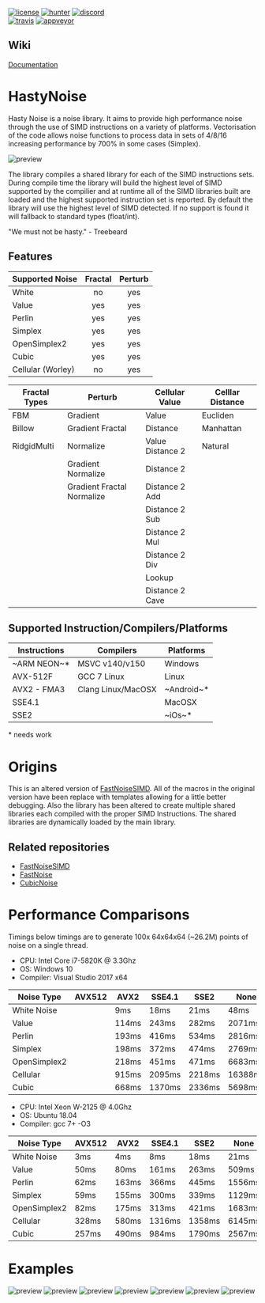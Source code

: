 
[![license](https://img.shields.io/github/license/mashape/apistatus.svg?style=flat-square "License")](https://github.com/caseymcc/HastyNoise/blob/master/LICENSE)
[![hunter](https://img.shields.io/badge/hunter-HastyNoise-blue.svg)](https://docs.hunter.sh/en/latest/packages/pkg/HastyNoise.html#pkg-hastynoise)
[![discord](https://img.shields.io/discord/495955797872869376.svg?logo=discord "Discord")](https://discord.gg/BfceAsX)\
[![travis](https://img.shields.io/travis/caseymcc/HastyNoise/master.svg?logo=travis&style=flat-square&label=Linux%20OSX "Travis CI")](https://travis-ci.org/caseymcc/HastyNoise)
[![appveyor](https://img.shields.io/appveyor/ci/caseymcc/HastyNoise/master.svg?logo=appveyor&style=flat-square&label=Windows "AppVeyor CI")](https://ci.appveyor.com/project/caseymcc/hastynoise)

## Wiki
[Documentation](https://github.com/caseymcc/HastyNoise/wiki)

# HastyNoise
Hasty Noise is a noise library. It aims to provide high performance noise through the use of SIMD instructions on a variety of platforms. Vectorisation of the code allows noise functions to process data in sets of 4/8/16 increasing performance by 700% in some cases (Simplex).

![preview](https://github.com/caseymcc/HastyNoise/raw/master/examples/preview_perlinfractal.png)

The library compiles a shared library for each of the SIMD instructions sets. During compile time the library will build the highest level of SIMD supported by the compilier and at runtime all of the SIMD libraries built are loaded and the highest supported instruction set is reported. By default the library will use the highest level of SIMD detected. If no support is found it will fallback to standard types (float/int).

"We must not be hasty." - Treebeard


## Features

| Supported Noise   | Fractal | Perturb |
|-------------------|:-------:|:-------:|
| White             | no      | yes     |
| Value             | yes     | yes     |
| Perlin            | yes     | yes     |
| Simplex           | yes     | yes     |
| OpenSimplex2      | yes     | yes     |
| Cubic             | yes     | yes     |
| Cellular (Worley) | no      | yes     |

| Fractal Types | Perturb                    | Cellular Value   | Celllar Distance |
|---------------|----------------------------|------------------|------------------|
| FBM           | Gradient                   | Value            | Eucliden         |
| Billow        | Gradient Fractal           | Distance         | Manhattan        |
| RidgidMulti   | Normalize                  | Value Distance 2 | Natural          |
|               | Gradient Normalize         | Distance 2       |                  |
|               | Gradient Fractal Normalize | Distance 2 Add   |                  |
|               |                            | Distance 2 Sub   |                  |
|               |                            | Distance 2 Mul   |                  |
|               |                            | Distance 2 Div   |                  |
|               |                            | Lookup           |                  |
|               |                            | Distance 2 Cave  |                  |

## Supported Instruction/Compilers/Platforms
| Instructions | Compilers          | Platforms  |
|--------------|--------------------|------------|
|~ARM NEON~*   | MSVC v140/v150     | Windows    |
| AVX-512F     | GCC 7 Linux        | Linux      |
| AVX2 - FMA3  | Clang Linux/MacOSX | ~Android~* |
| SSE4.1       |                    | MacOSX     |
| SSE2         |                    | ~iOs~*     |

\* needs work

# Origins
This is an altered version of [FastNoiseSIMD](https://github.com/Auburns/FastNoiseSIMD). All of the macros in the original version have been replace with templates allowing for a little better debugging. Also the library has been altered to create multiple shared libraries each compiled with the proper SIMD Instructions. The shared libraries are dynamically loaded by the main library.



## Related repositories

- [FastNoiseSIMD](https://github.com/Auburns/FastNoiseSIMD)
- [FastNoise](https://github.com/Auburns/FastNoise)
- [CubicNoise](https://github.com/jobtalle/CubicNoise)

# Performance Comparisons
Timings below timings are to generate 100x 64x64x64 (~26.2M) points of noise on a single thread.

- CPU: Intel Core i7-5820K @ 3.3Ghz
- OS: Windows 10
- Compiler: Visual Studio 2017 x64

|  Noise Type  | AVX512 |  AVX2  | SSE4.1 |  SSE2  |    None   |
|--------------|--------|--------|--------|--------|-----------|
| White Noise  |        |    9ms |   18ms |   21ms |      48ms |
| Value        |        |  114ms |  243ms |  282ms |    2071ms |
| Perlin       |        |  193ms |  416ms |  534ms |    2816ms |
| Simplex      |        |  198ms |  372ms |  474ms |    2769ms |
| OpenSimplex2 |        |  218ms |  451ms |  471ms |    6683ms |
| Cellular     |        |  915ms | 2095ms | 2218ms |   16388ms |
| Cubic        |        |  668ms | 1370ms | 2336ms |    5698ms |


- CPU: Intel Xeon W-2125 @ 4.0Ghz
- OS: Ubuntu 18.04
- Compiler: gcc 7+ -O3

|  Noise Type  | AVX512 |  AVX2  | SSE4.1 |  SSE2  |    None   |
|--------------|--------|--------|--------|--------|-----------|
| White Noise  |    3ms |    4ms |    8ms |   18ms |      21ms |
| Value        |   50ms |   80ms |  161ms |  263ms |     509ms |
| Perlin       |   62ms |  163ms |  366ms |  445ms |    1556ms |
| Simplex      |   59ms |  155ms |  300ms |  339ms |    1129ms |
| OpenSimplex2 |   82ms |  175ms |  313ms |  421ms |    1683ms |
| Cellular     |  328ms |  580ms | 1316ms | 1358ms |    6145ms |
| Cubic        |  257ms |  490ms |  984ms | 1790ms |    2567ms |


# Examples
![preview](https://github.com/caseymcc/HastyNoise/raw/master/examples/preview_simplexfractal.png)
![preview](https://github.com/caseymcc/HastyNoise/raw/master/examples/preview_simplexfractal_billow.png)
![preview](https://github.com/caseymcc/HastyNoise/raw/master/examples/preview_cellularvalue.png)
![preview](https://github.com/caseymcc/HastyNoise/raw/master/examples/preview_cellulardistance2add.png)
![preview](https://github.com/caseymcc/HastyNoise/raw/master/examples/preview_cellulardistance2div_inv.png)
![preview](https://github.com/caseymcc/HastyNoise/raw/master/examples/preview_value.png)
![preview](https://github.com/caseymcc/HastyNoise/raw/master/examples/preview_whitenoise.png)
